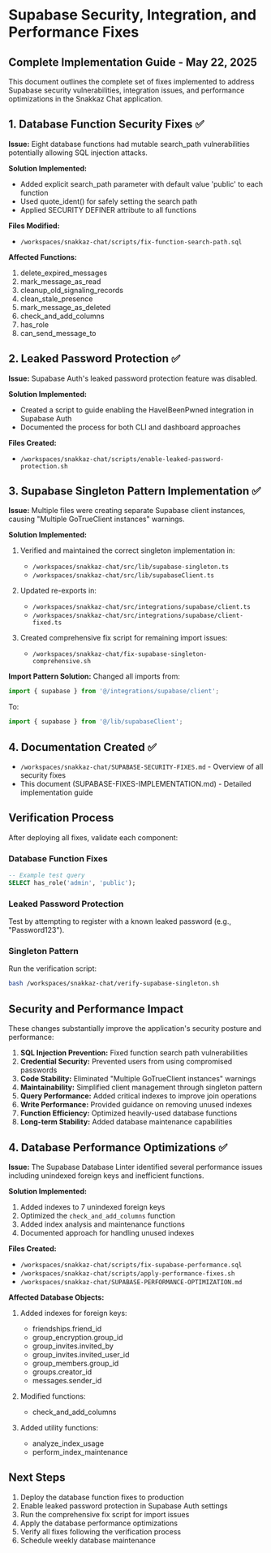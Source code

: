# Supabase Security, Integration, and Performance Fixes

## Complete Implementation Guide - May 22, 2025

This document outlines the complete set of fixes implemented to address Supabase security vulnerabilities, integration issues, and performance optimizations in the Snakkaz Chat application.

## 1. Database Function Security Fixes ✅

**Issue:** Eight database functions had mutable search_path vulnerabilities potentially allowing SQL injection attacks.

**Solution Implemented:**
- Added explicit search_path parameter with default value 'public' to each function
- Used quote_ident() for safely setting the search path
- Applied SECURITY DEFINER attribute to all functions

**Files Modified:**
- `/workspaces/snakkaz-chat/scripts/fix-function-search-path.sql`

**Affected Functions:**
1. delete_expired_messages
2. mark_message_as_read
3. cleanup_old_signaling_records
4. clean_stale_presence
5. mark_message_as_deleted
6. check_and_add_columns
7. has_role
8. can_send_message_to

## 2. Leaked Password Protection ✅

**Issue:** Supabase Auth's leaked password protection feature was disabled.

**Solution Implemented:**
- Created a script to guide enabling the HaveIBeenPwned integration in Supabase Auth
- Documented the process for both CLI and dashboard approaches

**Files Created:**
- `/workspaces/snakkaz-chat/scripts/enable-leaked-password-protection.sh`

## 3. Supabase Singleton Pattern Implementation ✅

**Issue:** Multiple files were creating separate Supabase client instances, causing "Multiple GoTrueClient instances" warnings.

**Solution Implemented:**
1. Verified and maintained the correct singleton implementation in:
   - `/workspaces/snakkaz-chat/src/lib/supabase-singleton.ts`
   - `/workspaces/snakkaz-chat/src/lib/supabaseClient.ts`

2. Updated re-exports in:
   - `/workspaces/snakkaz-chat/src/integrations/supabase/client.ts`
   - `/workspaces/snakkaz-chat/src/integrations/supabase/client-fixed.ts`

3. Created comprehensive fix script for remaining import issues:
   - `/workspaces/snakkaz-chat/fix-supabase-singleton-comprehensive.sh`

**Import Pattern Solution:**
Changed all imports from:
```typescript
import { supabase } from '@/integrations/supabase/client';
```
To:
```typescript
import { supabase } from '@/lib/supabaseClient';
```

## 4. Documentation Created ✅

- `/workspaces/snakkaz-chat/SUPABASE-SECURITY-FIXES.md` - Overview of all security fixes
- This document (SUPABASE-FIXES-IMPLEMENTATION.md) - Detailed implementation guide

## Verification Process

After deploying all fixes, validate each component:

### Database Function Fixes
```sql
-- Example test query
SELECT has_role('admin', 'public');
```

### Leaked Password Protection
Test by attempting to register with a known leaked password (e.g., "Password123").

### Singleton Pattern
Run the verification script:
```bash
bash /workspaces/snakkaz-chat/verify-supabase-singleton.sh
```

## Security and Performance Impact

These changes substantially improve the application's security posture and performance:

1. **SQL Injection Prevention:** Fixed function search path vulnerabilities
2. **Credential Security:** Prevented users from using compromised passwords
3. **Code Stability:** Eliminated "Multiple GoTrueClient instances" warnings
4. **Maintainability:** Simplified client management through singleton pattern
5. **Query Performance:** Added critical indexes to improve join operations
6. **Write Performance:** Provided guidance on removing unused indexes
7. **Function Efficiency:** Optimized heavily-used database functions
8. **Long-term Stability:** Added database maintenance capabilities

## 4. Database Performance Optimizations ✅

**Issue:** The Supabase Database Linter identified several performance issues including unindexed foreign keys and inefficient functions.

**Solution Implemented:**
1. Added indexes to 7 unindexed foreign keys
2. Optimized the `check_and_add_columns` function
3. Added index analysis and maintenance functions 
4. Documented approach for handling unused indexes

**Files Created:**
- `/workspaces/snakkaz-chat/scripts/fix-supabase-performance.sql`
- `/workspaces/snakkaz-chat/scripts/apply-performance-fixes.sh`
- `/workspaces/snakkaz-chat/SUPABASE-PERFORMANCE-OPTIMIZATION.md`

**Affected Database Objects:**
1. Added indexes for foreign keys:
   - friendships.friend_id
   - group_encryption.group_id
   - group_invites.invited_by
   - group_invites.invited_user_id
   - group_members.group_id
   - groups.creator_id
   - messages.sender_id

2. Modified functions:
   - check_and_add_columns

3. Added utility functions:
   - analyze_index_usage
   - perform_index_maintenance

## Next Steps

1. Deploy the database function fixes to production
2. Enable leaked password protection in Supabase Auth settings
3. Run the comprehensive fix script for import issues
4. Apply the database performance optimizations
5. Verify all fixes following the verification process
6. Schedule weekly database maintenance
